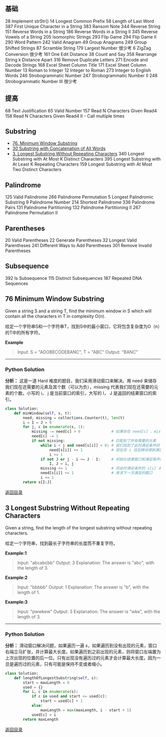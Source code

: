<span id = "00"></span>
## 基础		
28	Implement strStr()
14	Longest Common Prefix
58	Length of Last Word
387	First Unique Character in a String
383	Ransom Note
344	Reverse String
151	Reverse Words in a String
186	Reverse Words in a String II
345	Reverse Vowels of a String
205	Isomorphic Strings
293	Flip Game
294	Flip Game II
290	Word Pattern
242	Valid Anagram
49	Group Anagrams
249	Group Shifted Strings
87	Scramble String
179	Largest Number	很少考
6	ZigZag Conversion	很少考
161	One Edit Distance
38	Count and Say
358	Rearrange String k Distance Apart
316	Remove Duplicate Letters
271	Encode and Decode Strings
168	Excel Sheet Column Title
171	Excel Sheet Column Number
13	Roman to Integer
12	Integer to Roman
273	Integer to English Words
246	Strobogrammatic Number
247	Strobogrammatic Number II
248	Strobogrammatic Number III	很少考
## 提高		
68	Text Justification
65	Valid Number
157	Read N Characters Given Read4
158	Read N Characters Given Read4 II - Call multiple times
## Substring		
 - [76. Minimum Window Substring](76-minimum-window-substring)
 - [30	Substring with Concatenation of All Words]()
 - [3. Longest Substring Without Repeating Characters](3-longest-substring-without-repeating-characters)
340	Longest Substring with At Most K Distinct Characters
395	Longest Substring with At Least K Repeating Characters
159	Longest Substring with At Most Two Distinct Characters
## Palindrome		
125	Valid Palindrome
266	Palindrome Permutation
5	Longest Palindromic Substring
9	Palindrome Number
214	Shortest Palindrome
336	Palindrome Pairs
131	Palindrome Partitioning
132	Palindrome Partitioning II
267	Palindrome Permutation II
## Parentheses		
20	Valid Parentheses
22	Generate Parentheses
32	Longest Valid Parentheses
241	Different Ways to Add Parentheses
301	Remove Invalid Parentheses
## Subsequence		
392	Is Subsequence
115	Distinct Subsequences
187	Repeated DNA Sequences


## 76 Minimum Window Substring

Given a string S and a string T, find the minimum window in S which will contain all the characters in T in complexity O(n).

给定一个字符串S和一个字符串T，找到S中的最小窗口，它将包含复杂度为O（n）的T中的所有字符。

**Example**

> Input: S = "ADOBECODEBANC", T = "ABC"
> Output: "BANC"

---

### Python Solution
**分析：** 这是一道 Hard 难度的题目，我们采用滑动窗口来解决。用 need 来储存我们现在还需要的元素及其个数（可以为负），missing 代表我们现在还需要的元素的个数。小写的 i， j 是当前窗口的索引，大写的 I， J 是返回的结果窗口的索引。

```python
class Solution:
    def minWindow(self, s, t):
        need, missing = collections.Counter(t), len(t)
        i = I = J = 0
        for j, c in enumerate(s, 1):
            missing -= need[c] > 0              # 如果存在 need[c] ，missing 减一
            need[c] -= 1
            if not missing:                     # 匹配到了所有需要的元素
                while i < j and need[s[i]] < 0: # 我们找到了此时满足条件的 j
                    need[s[i]] += 1             # 现在将 i 往后移动得到满足条件的最靠近的 i
                    i += 1
                if not J or j - i <= J - I:     # 初始化结果窗口和满足条件时更新窗口
                    I, J = i, j
                missing += 1                    # 将此时满足条件的 s[i] 丢失
                need[s[i]] += 1                 # 来求下一次满足的窗口
                i += 1
        return s[I:J]
```

[返回目录](#00)

## 3 Longest Substring Without Repeating Characters

Given a string, find the length of the longest substring without repeating characters.

给定一个字符串，找到最长子字符串的长度而不重复字符。

**Example:1**

> Input: "abcabcbb"
> Output: 3
> Explanation: The answer is "abc", with the length of 3.

**Example:2**

> Input: "bbbbb"
> Output: 1
> Explanation: The answer is "b", with the length of 1.

**Example:3**

> Input: "pwwkew"
> Output: 3
> Explanation: The answer is "wke", with the length of 3.

---

### Python Solution
**分析：** 滑动窗口解决问题，如果遍历一遍 s，如果遍历到没有出现的元素，窗口右端立马扩张，并计算最大长度。如果遍历到之前出现的元素，则将窗口左端置为上次出现的位置的后一位。只有出现没有遍历过的元素才会计算最大长度。因为一旦是遍历过的元素，只有可能是保持不变或者缩小。

```python
class Solution:
    def lengthOfLongestSubstring(self, s):
        start = maxLength = 0
        used = {}
        for i, c in enumerate(s):
            if c in used and start <= used[c]:
                start = used[c] + 1
            else:
                maxLength = max(maxLength, i - start + 1)
            used[c] = i
        return maxLength
```

[返回目录](#00)
